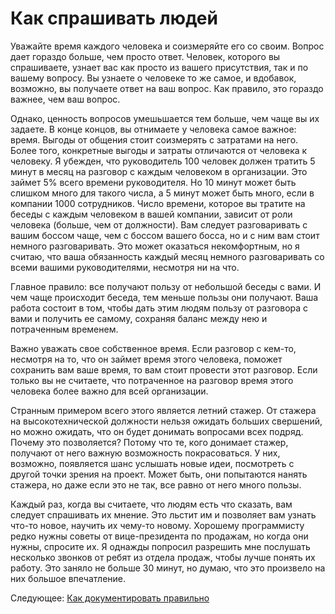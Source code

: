 # Как спрашивать людей
[//]: # (Version:1.0.0)
Уважайте время каждого человека и соизмеряйте его со своим. Вопрос дает гораздо больше, чем просто ответ. Человек, которого вы спрашиваете, узнает вас как просто из вашего присутствия, так и по вашему вопросу. Вы узнаете о человеке то же самое, и вдобавок, возможно, вы получаете ответ на ваш вопрос. Как правило, это гораздо важнее, чем ваш вопрос.

Однако, ценность вопросов умешьшается тем больше, чем чаще вы их задаете. В конце концов, вы отнимаете у человека самое важное: время. Выгоды от общения стоит соизмерять с затратами на него. Более того, конкретные выгоды и затраты отличаются от человека к человеку. Я убежден, что руководитель 100 человек должен тратить 5 минут в месяц на разговор с каждым человеком в организации. Это займет 5% всего времени руководителя. Но 10 минут может быть слишком много для такого числа, а 5 минут может быть много, если в компании 1000 сотрудников. Число времени, которое вы тратите на беседы с каждым человеком в вашей компании, зависит от роли человека (больше, чем от должности). Вам следует разговаривать с вашим боссом чаще, чем с боссом вашего босса, но и с ним вам стоит немного разговаривать. Это может оказаться некомфортным, но я считаю, что ваша обязанность каждый месяц немного разговаривать со всеми вашими руководителями, несмотря ни на что.

Главное правило: все получают пользу от небольшой беседы с вами. И чем чаще происходит беседа, тем меньше пользы они получают. Ваша работа состоит в том, чтобы дать этим людям пользу от разговора с вами и получить ее самому, сохраняя баланс между нею и потраченным временем.

Важно уважать свое собственное время. Если разговор с кем-то, несмотря на то, что он займет время этого человека, поможет сохранить вам ваше время, то вам стоит провести этот разговор. Если только вы не считаете, что потраченное на разговор время этого человека более важно для всей организации.

Странным примером всего этого является летний стажер. От стажера на высокотехнической должности нельзя ожидать больших свершений, но можно ожидать, что он будет донимать вопросами всех подряд. Почему это позволяется? Потому что те, кого донимает стажер, получают от него важную возможность покрасоваться. У них, возможно, появляется шанс услышать новые идеи, посмотреть с другой точки зрения на проект. Может быть, они попытаются нанять стажера, но даже если это не так, все равно от него много пользы.

Каждый раз, когда вы считаете, что людям есть что сказать, вам следует спрашивать их мнение. Это льстит им и позволяет вам узнать что-то новое, научить их чему-то новому. Хорошему программисту редко нужны советы от вице-президента по продажам, но когда они нужны, спросите их. Я однажды попросил разрешить мне послушать несколько звонков от ребят из отдела продаж, чтобы лучше понять их работу. Это заняло не больше 30 минут, но думаю, что это произвело на них большое впечатление.

Следующее: [Как документировать правильно](05-How-to-Document-Wisely.md)